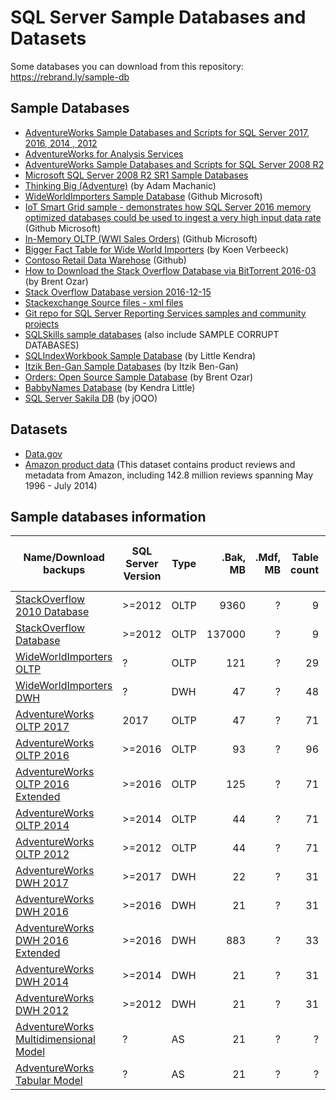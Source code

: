 # SQL Server Sample Databases and Datasets
Some databases you can download from this repository: https://rebrand.ly/sample-db

## Sample Databases
 - [AdventureWorks Sample Databases and Scripts for SQL Server 2017, 2016, 2014 , 2012](https://github.com/Microsoft/sql-server-samples/releases/tag/adventureworks)
 - [AdventureWorks for Analysis Services](https://github.com/Microsoft/sql-server-samples/releases/tag/adventureworks-analysis-services)
 - [AdventureWorks Sample Databases and Scripts for SQL Server 2008 R2](https://github.com/Microsoft/sql-server-samples/releases/tag/adventureworks2008r2)
 - [Microsoft SQL Server 2008 R2 SR1 Sample Databases](https://sqlserversamples.codeplex.com/releases/view/72278)
 - [Thinking Big (Adventure)](http://sqlblog.com/blogs/adam_machanic/archive/2011/10/17/thinking-big-adventure.aspx) (by Adam Machanic)
 - [WideWorldImporters Sample Database]() (Github Microsoft)
 - [IoT Smart Grid sample - demonstrates how SQL Server 2016 memory optimized databases could be used to ingest a very high input data rate](https://github.com/Microsoft/sql-server-samples/releases/tag/iot-smart-grid-v2.0) (Github Microsoft)
 - [In-Memory OLTP (WWI Sales Orders)](https://github.com/Microsoft/sql-server-samples/releases/tag/wwi-sales-orders-v0.5) (Github Microsoft)
 - [Bigger Fact Table for Wide World Importers](http://www.sqlservercentral.com/blogs/koen-verbeeck/2016/08/12/bigger-fact-table-for-wide-world-importers/) (by Koen Verbeeck)
 - [Contoso Retail Data Warehose](https://github.com/Microsoft/sql-server-samples/tree/master/samples/databases/contoso-data-warehouse) (Github)
 - [How to Download the Stack Overflow Database via BitTorrent 2016-03](https://www.brentozar.com/archive/2015/10/how-to-download-the-stack-overflow-database-via-bittorrent/) (by Brent Ozar)
 - [Stack Overflow Database version 2016-12-15](https://www.brentozar.com/archive/2017/01/updating-stack-overflow-demo-database/)
 - [Stackexchange Source files - xml files](https://archive.org/download/stackexchange)
 - [Git repo for SQL Server Reporting Services samples and community projects](https://github.com/Microsoft/Reporting-Services)
 - [SQLSkills sample databases](https://www.sqlskills.com/sql-server-resources/sql-server-demos/) (also include SAMPLE CORRUPT DATABASES)
 - [SQLIndexWorkbook Sample Database](http://www.littlekendra.com/downloads/get-the-sqlindexworkbook-database/) (by Little Kendra)
 - [Itzik Ben-Gan Sample Databases](http://tsql.solidq.com/books/source_code/) (by Itzik Ben-Gan)
 - [Orders: Open Source Sample Database](https://www.brentozar.com/orders-open-source-sample-database/) (by Brent Ozar)
 - [BabbyNames Database](https://github.com/LitKnd/BabbyNames) (by Kendra Little)
 - [SQL Server Sakila DB](https://www.jooq.org/sakila) (by jOQO)

 
 ## Datasets
 - [Data.gov](https://www.data.gov/)
 - [Amazon product data](http://jmcauley.ucsd.edu/data/amazon/) (This dataset contains product reviews and metadata from Amazon, including 142.8 million reviews spanning May 1996 - July 2014)


## Sample databases information

| Name/Download backups                   | SQL Server Version | Type     | .Bak, MB | .Mdf, MB | Table count | AVG Rows per table | Median rows per table | Max rows in table |
|-----------------------------------------|--------------------|----------|---------:|---------:|------------:|-------------------:|-----------------------|-------------------|
| [StackOverflow 2010 Database]           |             >=2012 | OLTP     |     9360 |        ? |           9 |                  ? |                     ? |                 ? |
| [StackOverflow Database]                |             >=2012 | OLTP     |   137000 |        ? |           9 |                  ? |                     ? |                 ? |
| [WideWorldImporters OLTP]               |                  ? | OLTP     |      121 |        ? |          29 |                  ? |                     ? |                 ? |
| [WideWorldImporters DWH]                |                  ? | DWH      |       47 |        ? |          48 |                  ? |                     ? |                 ? |
| [AdventureWorks OLTP 2017]              |               2017 | OLTP     |       47 |        ? |          71 |                  ? |                     ? |                 ? |
| [AdventureWorks OLTP 2016]              |             >=2016 | OLTP     |       93 |        ? |          96 |                  ? |                     ? |                 ? |
| [AdventureWorks OLTP 2016 Extended]     |             >=2016 | OLTP     |      125 |        ? |          71 |                  ? |                     ? |                 ? |
| [AdventureWorks OLTP 2014]              |             >=2014 | OLTP     |       44 |        ? |          71 |                  ? |                     ? |                 ? |
| [AdventureWorks OLTP 2012]              |             >=2012 | OLTP     |       44 |        ? |          71 |                  ? |                     ? |                 ? |
| [AdventureWorks DWH 2017]               |             >=2017 | DWH      |       22 |        ? |          31 |                  ? |                     ? |                 ? |
| [AdventureWorks DWH 2016]               |             >=2016 | DWH      |       21 |        ? |          31 |                  ? |                     ? |                 ? |
| [AdventureWorks DWH 2016 Extended]      |             >=2016 | DWH      |      883 |        ? |          33 |                  ? |                     ? |                 ? |
| [AdventureWorks DWH 2014]               |             >=2014 | DWH      |       21 |        ? |          31 |                  ? |                     ? |                 ? |
| [AdventureWorks DWH 2012]               |             >=2012 | DWH      |       21 |        ? |          31 |                  ? |                     ? |                 ? |
| [AdventureWorks Multidimensional Model] |                  ? | AS       |       21 |        ? |           ? |                  ? |                     ? |                 ? |
| [AdventureWorks Tabular Model]          |                  ? | AS       |       21 |        ? |           ? |                  ? |                     ? |                 ? |

[StackOverflow 2010 Database]:https://www.brentozar.com/archive/2015/10/how-to-download-the-stack-overflow-database-via-bittorrent/
[StackOverflow Database]:https://www.brentozar.com/archive/2015/10/how-to-download-the-stack-overflow-database-via-bittorrent/
[WideWorldImporters DWH]:https://github.com/Microsoft/sql-server-samples/releases/tag/wide-world-importers-v1.0
[WideWorldImporters OLTP]:https://github.com/Microsoft/sql-server-samples/releases/tag/wide-world-importers-v1.0
[AdventureWorks OLTP 2017]:https://github.com/Microsoft/sql-server-samples/releases/download/adventureworks/AdventureWorks2017.bak
[AdventureWorks OLTP 2016]:https://github.com/Microsoft/sql-server-samples/releases/download/adventureworks/AdventureWorks2016.bak
[AdventureWorks OLTP 2016 Extended]:https://github.com/Microsoft/sql-server-samples/releases/download/adventureworks/AdventureWorks2016_EXT.bak
[AdventureWorks OLTP 2014]:https://github.com/Microsoft/sql-server-samples/releases/download/adventureworks/AdventureWorks2014.bak
[AdventureWorks OLTP 2012]:https://github.com/Microsoft/sql-server-samples/releases/download/adventureworks/AdventureWorks2012.bak
[AdventureWorks DWH 2017]:https://github.com/Microsoft/sql-server-samples/releases/download/adventureworks/AdventureWorksDW2017.bak
[AdventureWorks DWH 2016]:https://github.com/Microsoft/sql-server-samples/releases/download/adventureworks/AdventureWorksDW2016.bak
[AdventureWorks DWH 2016 Extended]:https://github.com/Microsoft/sql-server-samples/releases/download/adventureworks/AdventureWorksDW2016_EXT.bak
[AdventureWorks DWH 2014]:https://github.com/Microsoft/sql-server-samples/releases/download/adventureworks/AdventureWorksDW2014.bak
[AdventureWorks DWH 2012]:https://github.com/Microsoft/sql-server-samples/releases/download/adventureworks/AdventureWorksDW2012.bak
[AdventureWorks Multidimensional Model]:https://github.com/Microsoft/sql-server-samples/releases/download/adventureworks-analysis-services/adventure-works-multidimensional-model-full-database-backup.zip
[AdventureWorks Tabular Model]:https://github.com/Microsoft/sql-server-samples/releases/download/adventureworks-analysis-services/adventure-works-tabular-model-1200-full-database-backup.zip
